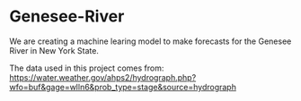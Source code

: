 # Genesee-River
We are creating a machine learing model to make forecasts for the Genesee River in New York State.

The data used in this project comes from:
https://water.weather.gov/ahps2/hydrograph.php?wfo=buf&gage=wlln6&prob_type=stage&source=hydrograph

